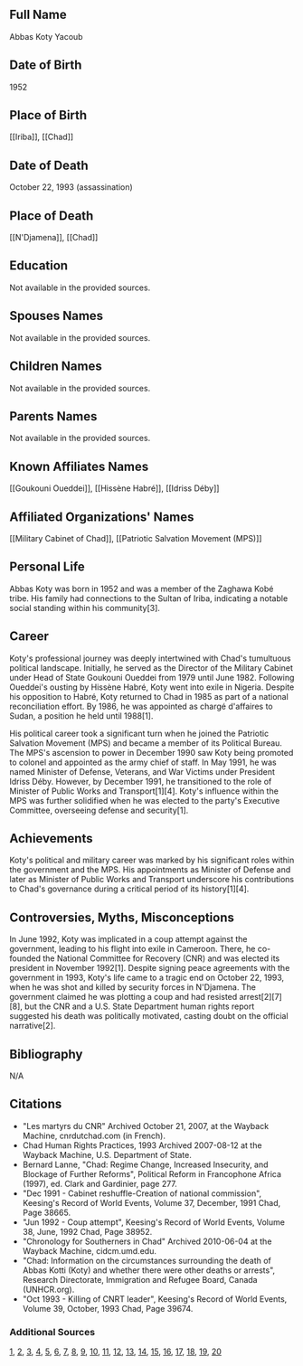 
## Full Name
Abbas Koty Yacoub

## Date of Birth
1952

## Place of Birth
[[Iriba]], [[Chad]]

## Date of Death
October 22, 1993 (assassination)

## Place of Death
[[N'Djamena]], [[Chad]]

## Education
Not available in the provided sources.

## Spouses Names
Not available in the provided sources.

## Children Names
Not available in the provided sources.

## Parents Names
Not available in the provided sources.

## Known Affiliates Names
[[Goukouni Oueddei]],
[[Hissène Habré]],
[[Idriss Déby]]

## Affiliated Organizations' Names
[[Military Cabinet of Chad]],
[[Patriotic Salvation Movement (MPS)]]

## Personal Life

Abbas Koty was born in 1952 and was a member of the Zaghawa Kobé tribe. His family had connections to the Sultan of Iriba, indicating a notable social standing within his community[3].

## Career

Koty's professional journey was deeply intertwined with Chad's tumultuous political landscape. Initially, he served as the Director of the Military Cabinet under Head of State Goukouni Oueddei from 1979 until June 1982. Following Oueddei's ousting by Hissène Habré, Koty went into exile in Nigeria. Despite his opposition to Habré, Koty returned to Chad in 1985 as part of a national reconciliation effort. By 1986, he was appointed as chargé d'affaires to Sudan, a position he held until 1988[1].

His political career took a significant turn when he joined the Patriotic Salvation Movement (MPS) and became a member of its Political Bureau. The MPS's ascension to power in December 1990 saw Koty being promoted to colonel and appointed as the army chief of staff. In May 1991, he was named Minister of Defense, Veterans, and War Victims under President Idriss Déby. However, by December 1991, he transitioned to the role of Minister of Public Works and Transport[1][4]. Koty's influence within the MPS was further solidified when he was elected to the party's Executive Committee, overseeing defense and security[1].

## Achievements

Koty's political and military career was marked by his significant roles within the government and the MPS. His appointments as Minister of Defense and later as Minister of Public Works and Transport underscore his contributions to Chad's governance during a critical period of its history[1][4].

## Controversies, Myths, Misconceptions

In June 1992, Koty was implicated in a coup attempt against the government, leading to his flight into exile in Cameroon. There, he co-founded the National Committee for Recovery (CNR) and was elected its president in November 1992[1]. Despite signing peace agreements with the government in 1993, Koty's life came to a tragic end on October 22, 1993, when he was shot and killed by security forces in N'Djamena. The government claimed he was plotting a coup and had resisted arrest[2][7][8], but the CNR and a U.S. State Department human rights report suggested his death was politically motivated, casting doubt on the official narrative[2].

## Bibliography

N/A

## Citations

- "Les martyrs du CNR" Archived October 21, 2007, at the Wayback Machine, cnrdutchad.com (in French).
- Chad Human Rights Practices, 1993 Archived 2007-08-12 at the Wayback Machine, U.S. Department of State.
- Bernard Lanne, "Chad: Regime Change, Increased Insecurity, and Blockage of Further Reforms", Political Reform in Francophone Africa (1997), ed. Clark and Gardinier, page 277.
- "Dec 1991 - Cabinet reshuffle-Creation of national commission", Keesing's Record of World Events, Volume 37, December, 1991 Chad, Page 38665.
- "Jun 1992 - Coup attempt", Keesing's Record of World Events, Volume 38, June, 1992 Chad, Page 38952.
- "Chronology for Southerners in Chad" Archived 2010-06-04 at the Wayback Machine, cidcm.umd.edu.
- "Chad: Information on the circumstances surrounding the death of Abbas Kotti (Koty) and whether there were other deaths or arrests", Research Directorate, Immigration and Refugee Board, Canada (UNHCR.org).
- "Oct 1993 - Killing of CNRT leader", Keesing's Record of World Events, Volume 39, October, 1993 Chad, Page 39674.

### Additional Sources
[1](https://www.semanticscholar.org/paper/e3a7353be1c1997676bf699ddaab735e8288a372), [2](https://www.semanticscholar.org/paper/f657a0581017b255384b5f7c387a5d4a1cae6a26), [3](https://www.semanticscholar.org/paper/c93440583a929166c975ed9c9aff48f0f76e61c6), [4](https://www.semanticscholar.org/paper/5863c78a629ec6fc2e6607f242465377f3245009), [5](https://www.semanticscholar.org/paper/3e259522ac93635dff16dc4d678dac17fbb22463), [6](https://www.semanticscholar.org/paper/c31cdf1b9fe6530797ba2ddba4bf97f2b61d496f), [7](https://www.semanticscholar.org/paper/efb80f6a99d8e915c4a31993accea3075c9e1619), [8](https://pubmed.ncbi.nlm.nih.gov/36959415/), [9](https://www.semanticscholar.org/paper/1b5b0115065a50998ffe382a16c4b426dfd40585), [10](https://www.semanticscholar.org/paper/206c55b937bda85093b4f42354d1769c520f7d3d), [11](https://www.semanticscholar.org/paper/af4c82b29d869df0b7967b5d82607a37bad22bf0), [12](https://www.semanticscholar.org/paper/925877d5b815b2d17eb56031af0966b1e8ce5577), [13](https://www.semanticscholar.org/paper/fbdc99adc7368e5923848cb9c291c0934d247512), [14](https://www.semanticscholar.org/paper/96ebaebe6236cdbef1bea83c34cbe30d3507fbd7), [15](https://www.semanticscholar.org/paper/fd942bfd17c030f6d66d2b526d9e1b7e1ca675b1), [16](https://www.semanticscholar.org/paper/fe536d0f175e2ae18b30527bf98a6d1754dcaa1d), [17](https://www.semanticscholar.org/paper/02027c36c9633f00bc76a35d2e86bee2e04eb3f8), [18](https://www.semanticscholar.org/paper/13fc34fded4397d5628739b62f3ae3857d90ea75), [19](https://www.semanticscholar.org/paper/f930fbbe5b8f5bc32659c7cbc66d76ed2cfa5251), [20](https://www.semanticscholar.org/paper/4567986e292440cb6b19252e9bed535c4ee70b60)